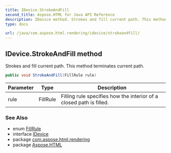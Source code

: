 ```yaml
---
title: IDevice.StrokeAndFill
second_title: Aspose.HTML for Java API Reference
description: IDevice method. Strokes and fill current path. This method terminates current path
type: docs

url: /java/com.aspose.html.rendering/idevice/strokeandfill/
---
```

## IDevice.StrokeAndFill method

Strokes and fill current path. This method terminates current path.

```java
public void StrokeAndFill(FillRule rule)
```

| Parameter | Type | Description |
| --- | --- | --- |
| rule | FillRule | Filling rule specifies how the interior of a closed path is filled. |

### See Also

* enum [FillRule](../../fillrule/)
* interface [IDevice](../)
* package [com.aspose.html.rendering](../../../com.aspose.html.rendering/)
* package [Aspose.HTML](../../../)
